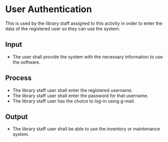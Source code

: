 # User Authentication
This is used by the library staff assigned to this activity in order to enter the data of the registered user so they can use the system.
## Input
- The user shall provide the system with the necessary information to use the software.

## Process
- The library staff user shall enter the registered username.
-	The library staff user shall enter the password for that username.
-	The library staff user has the choice to log-in using g-mail.

## Output
-	The library staff user shall be able to use the inventory or maintenance system. 
